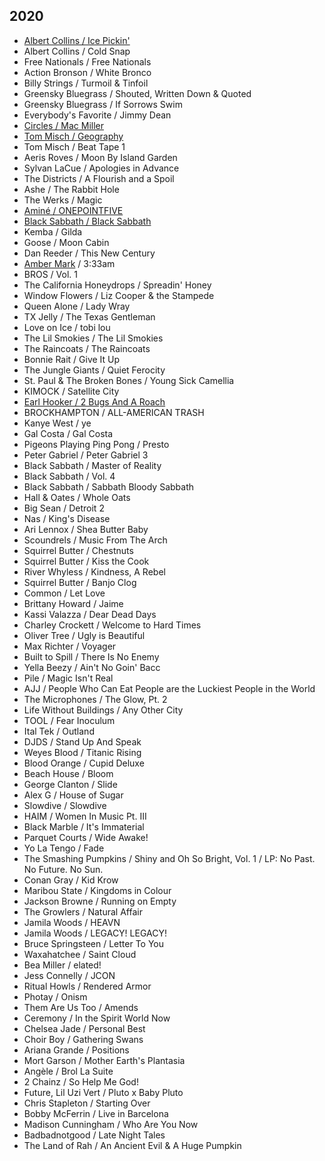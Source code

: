 ## 2020

* [Albert Collins / Ice Pickin'](https://en.wikipedia.org/wiki/Ice_Pickin%27)
* Albert Collins / Cold Snap
* Free Nationals / Free Nationals
* Action Bronson / White Bronco
* Billy Strings / Turmoil & Tinfoil
* Greensky Bluegrass / Shouted, Written Down & Quoted
* Greensky Bluegrass / If Sorrows Swim
* Everybody's Favorite / Jimmy Dean
* [Circles / Mac Miller](https://en.wikipedia.org/wiki/Circles_(Mac_Miller_album))
* [Tom Misch / Geography](https://en.wikipedia.org/wiki/Geography_(Tom_Misch_album))
* Tom Misch / Beat Tape 1
* Aeris Roves / Moon By Island Garden
* Sylvan LaCue / Apologies in Advance
* The Districts / A Flourish and a Spoil
* Ashe / The Rabbit Hole
* The Werks / Magic
* [Aminé / ONEPOINTFIVE](https://en.wikipedia.org/wiki/OnePointFive)
* [Black Sabbath / Black Sabbath](https://en.wikipedia.org/wiki/Black_Sabbath_(album))
* Kemba / Gilda
* Goose / Moon Cabin
* Dan Reeder / This New Century
* [Amber Mark](https://en.wikipedia.org/wiki/Amber_Mark) / 3:33am
* BROS / Vol. 1
* The California Honeydrops / Spreadin' Honey
* Window Flowers / Liz Cooper & the Stampede
* Queen Alone / Lady Wray
* TX Jelly / The Texas Gentleman
* Love on Ice / tobi lou
* The Lil Smokies / The Lil Smokies
* The Raincoats / The Raincoats
* Bonnie Rait / Give It Up
* The Jungle Giants / Quiet Ferocity
* St. Paul & The Broken Bones / Young Sick Camellia
* KIMOCK / Satellite City
* [Earl Hooker / 2 Bugs And A Roach](https://en.wikipedia.org/wiki/2_Bugs_and_a_Roach)
* BROCKHAMPTON / ALL-AMERICAN TRASH
* Kanye West / ye
* Gal Costa / Gal Costa
* Pigeons Playing Ping Pong / Presto
* Peter Gabriel / Peter Gabriel 3
* Black Sabbath / Master of Reality
* Black Sabbath / Vol. 4
* Black Sabbath / Sabbath Bloody Sabbath
* Hall & Oates / Whole Oats
* Big Sean / Detroit 2
* Nas / King's Disease
* Ari Lennox / Shea Butter Baby
* Scoundrels / Music From The Arch
* Squirrel Butter / Chestnuts
* Squirrel Butter / Kiss the Cook
* River Whyless / Kindness, A Rebel
* Squirrel Butter / Banjo Clog
* Common / Let Love
* Brittany Howard / Jaime
* Kassi Valazza / Dear Dead Days
* Charley Crockett / Welcome to Hard Times
* Oliver Tree / Ugly is Beautiful
* Max Richter / Voyager
* Built to Spill / There Is No Enemy
* Yella Beezy / Ain't No Goin' Bacc
* Pile / Magic Isn't Real
* AJJ / People Who Can Eat People are the Luckiest People in the World
* The Microphones / The Glow, Pt. 2
* Life Without Buildings / Any Other City
* TOOL / Fear Inoculum
* Ital Tek / Outland
* DJDS / Stand Up And Speak
* Weyes Blood / Titanic Rising
* Blood Orange / Cupid Deluxe
* Beach House / Bloom
* George Clanton / Slide
* Alex G / House of Sugar
* Slowdive / Slowdive
* HAIM / Women In Music Pt. III
* Black Marble / It's Immaterial
* Parquet Courts / Wide Awake!
* Yo La Tengo / Fade
* The Smashing Pumpkins / Shiny and Oh So Bright, Vol. 1 / LP: No Past. No Future. No Sun.
* Conan Gray / Kid Krow
* Maribou State / Kingdoms in Colour
* Jackson Browne / Running on Empty
* The Growlers / Natural Affair
* Jamila Woods / HEAVN
* Jamila Woods / LEGACY! LEGACY!
* Bruce Springsteen / Letter To You
* Waxahatchee / Saint Cloud
* Bea Miller / elated!
* Jess Connelly / JCON
* Ritual Howls / Rendered Armor
* Photay / Onism
* Them Are Us Too / Amends
* Ceremony / In the Spirit World Now
* Chelsea Jade / Personal Best
* Choir Boy / Gathering Swans
* Ariana Grande / Positions
* Mort Garson / Mother Earth's Plantasia
* Angèle / Brol La Suite
* 2 Chainz / So Help Me God!
* Future, Lil Uzi Vert / Pluto x Baby Pluto
* Chris Stapleton / Starting Over
* Bobby McFerrin / Live in Barcelona
* Madison Cunningham / Who Are You Now
* Badbadnotgood / Late Night Tales
* The Land of Rah / An Ancient Evil & A Huge Pumpkin
